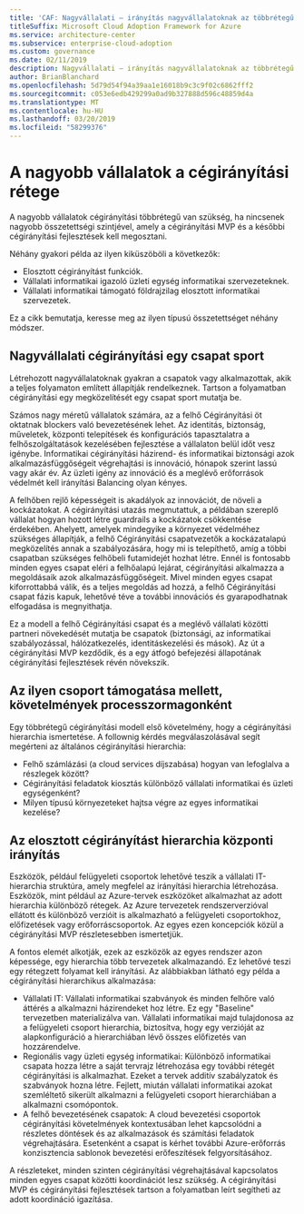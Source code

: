 ```yaml
---
title: 'CAF: Nagyvállalati – irányítás nagyvállalatoknak az többrétegű'
titleSuffix: Microsoft Cloud Adoption Framework for Azure
ms.service: architecture-center
ms.subservice: enterprise-cloud-adoption
ms.custom: governance
ms.date: 02/11/2019
description: Nagyvállalati – irányítás nagyvállalatoknak az többrétegű
author: BrianBlanchard
ms.openlocfilehash: 5d79d54f94a39aa1e16018b9c3c9f02c6862fff2
ms.sourcegitcommit: c053e6edb429299a0ad9b327888d596c48859d4a
ms.translationtype: MT
ms.contentlocale: hu-HU
ms.lasthandoff: 03/20/2019
ms.locfileid: "58299376"
---
```

# <a name="multiple-layers-of-governance-in-large-enterprises"></a>A nagyobb vállalatok a cégirányítási rétege

A nagyobb vállalatok cégirányítási többrétegű van szükség, ha nincsenek nagyobb összetettségi szintjével, amely a cégirányítási MVP és a későbbi cégirányítási fejlesztések kell megosztani.

Néhány gyakori példa az ilyen kiküszöböli a következők:

- Elosztott cégirányítást funkciók.
- Vállalati informatikai igazoló üzleti egység informatikai szervezeteknek.
- Vállalati informatikai támogató földrajzilag elosztott informatikai szervezetek.

Ez a cikk bemutatja, keresse meg az ilyen típusú összetettséget néhány módszer.

## <a name="large-enterprise-governance-is-a-team-sport"></a>Nagyvállalati cégirányítási egy csapat sport

Létrehozott nagyvállalatoknak gyakran a csapatok vagy alkalmazottak, akik a teljes folyamaton említett állapítják rendelkeznek. Tartson a folyamatban cégirányítási egy megközelítését egy csapat sport mutatja be.

Számos nagy méretű vállalatok számára, az a felhő Cégirányítási öt oktatnak blockers való bevezetésének lehet. Az identitás, biztonság, műveletek, központi telepítések és konfigurációs tapasztalatra a felhőszolgáltatások kezelésében fejlesztése a vállalaton belül időt vesz igénybe. Informatikai cégirányítási házirend- és informatikai biztonsági azok alkalmazásfüggőségeit végrehajtási is innováció, hónapok szerint lassú vagy akár év. Az üzleti igény az innováció és a meglévő erőforrások védelmét kell irányítási Balancing olyan kényes.

A felhőben rejlő képességeit is akadályok az innovációt, de növeli a kockázatokat. A cégirányítási utazás megmutattuk, a példában szereplő vállalat hogyan hozott létre guardrails a kockázatok csökkentése érdekében. Ahelyett, amelyek mindegyike a környezet védelméhez szükséges állapítják, a felhő Cégirányítási csapatvezetők a kockázatalapú megközelítés annak a szabályozására, hogy mi is telepíthető, amíg a többi csapatban szükséges felhőbeli futamidejét hozhat létre. Ennél is fontosabb minden egyes csapat eléri a felhőalapú lejárat, cégirányítási alkalmazza a megoldásaik azok alkalmazásfüggőségeit. Mivel minden egyes csapat kiforrottabbá válik, és a teljes megoldás ad hozzá, a felhő Cégirányítási csapat fázis kapuk, lehetővé téve a további innovációs és gyarapodhatnak elfogadása is megnyithatja.

Ez a modell a felhő Cégirányítási csapat és a meglévő vállalati közötti partneri növekedését mutatja be csapatok (biztonsági, az informatikai szabályozással, hálózatkezelés, identitáskezelési és mások). Az út a cégirányítási MVP kezdődik, és a egy átfogó befejezési állapotának cégirányítási fejlesztések révén növekszik.

## <a name="requirements-to-supporting-such-a-team-sport"></a>Az ilyen csoport támogatása mellett, követelmények processzormagonként

Egy többrétegű cégirányítási modell első követelmény, hogy a cégirányítási hierarchia ismertetése. A follownig kérdés megválaszolásával segít megérteni az általános cégirányítási hierarchia:

- Felhő számlázási (a cloud services díjszabása) hogyan van lefoglalva a részlegek között?
- Cégirányítási feladatok kiosztás különböző vállalati informatikai és üzleti egységenként?
- Milyen típusú környezeteket hajtsa végre az egyes informatikai kezelése?

## <a name="central-governance-of-a-distributed-governance-hierarchy"></a>Az elosztott cégirányítást hierarchia központi irányítás

Eszközök, például felügyeleti csoportok lehetővé teszik a vállalati IT-hierarchia struktúra, amely megfelel az irányítási hierarchia létrehozása. Eszközök, mint például az Azure-tervek eszközöket alkalmazhat az adott hierarchia különböző rétegek. Az Azure tervezetek rendszerverzióval ellátott és különböző verzióit is alkalmazható a felügyeleti csoportokhoz, előfizetések vagy erőforráscsoportok. Az egyes ezen koncepciók közül a cégirányítási MVP részletesebben ismertetjük.

A fontos elemét alkotják, ezek az eszközök az egyes rendszer azon képessége, egy hierarchia több tervezetek alkalmazandó. Ez lehetővé teszi egy rétegzett folyamat kell irányítási. Az alábbiakban látható egy példa a cégirányítási hierarchikus alkalmazása:

- Vállalati IT: Vállalati informatikai szabványok és minden felhőre való áttérés a alkalmazni házirendeket hoz létre. Ez egy "Baseline" tervezetben materializálva van. Vállalati informatikai majd tulajdonosa az a felügyeleti csoport hierarchia, biztosítva, hogy egy verzióját az alapkonfiguráció a hierarchiában lévő összes előfizetés van hozzárendelve.
- Regionális vagy üzleti egység informatikai: Különböző informatikai csapata hozza létre a saját tervrajz létrehozása egy további rétegét cégirányítási is alkalmazhat. Ezeket a tervek additív szabályzatok és szabványok hozna létre. Fejlett, miután vállalati informatikai azokat szemléltető sikerült alkalmazni a felügyeleti csoport hierarchiában a alkalmazni csomópontok.
- A felhő bevezetésének csapatok: A cloud bevezetési csoportok cégirányítási követelmények kontextusában lehet kapcsolódni a részletes döntések és az alkalmazások és számítási feladatok végrehajtására. Esetenként a csapat is kérhet további Azure-erőforrás konzisztencia sablonok bevezetési erőfeszítések felgyorsításához.

A részleteket, minden szinten cégirányítási végrehajtásával kapcsolatos minden egyes csapat közötti koordinációt lesz szükség. A cégirányítási MVP és cégirányítási fejlesztések tartson a folyamatban leírt segítheti az adott koordináció igazítása.
